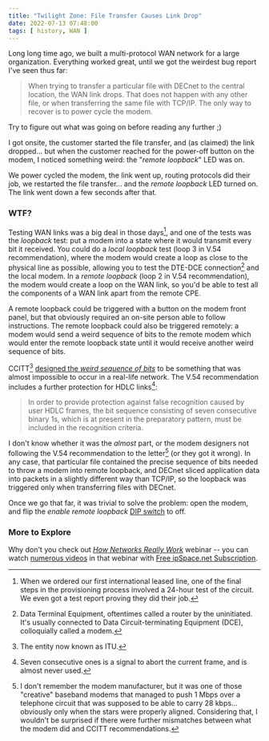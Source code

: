 ```yaml
---
title: "Twilight Zone: File Transfer Causes Link Drop"
date: 2022-07-13 07:48:00
tags: [ history, WAN ]
---
```

Long long time ago, we built a multi-protocol WAN network for a large organization. Everything worked great, until we got the weirdest bug report I've seen thus far:

> When trying to transfer a particular file with DECnet to the central location, the WAN link drops. That does not happen with any other file, or when transferring the same file with TCP/IP. The only way to recover is to power cycle the modem.

Try to figure out what was going on before reading any further ;)
<!--more-->
I got onsite, the customer started the file transfer, and (as claimed) the link dropped... but when the customer reached for the power-off button on the modem, I noticed something weird: the "_remote loopback_" LED was on.

We power cycled the modem, the link went up, routing protocols did their job, we restarted the file transfer... and the _remote loopback_ LED turned on. The link went down a few seconds after that.

### WTF?

Testing WAN links was a big deal in those days[^AMS], and one of the tests was the _loopback_ test: put a modem into a state where it would transmit every bit it received. You could do a _local loopback_ test (loop 3 in V.54 recommendation), where the modem would create a loop as close to the physical line as possible, allowing you to test the DTE-DCE connection[^DTE] and the local modem. In a  _remote loopback_ (loop 2 in V.54 recommendation), the modem would create a loop on the WAN link, so you'd be able to test all the components of a WAN link apart from the remote CPE.

A remote loopback could be triggered with a button on the modem front panel, but that obviously required an on-site person able to follow instructions. The remote loopback could also be triggered remotely: a modem would send a weird sequence of bits to the remote modem which would enter the remote loopback state until it would receive another weird sequence of bits.

CCITT[^ITU] [designed the _weird sequence of bits_](https://www.itu.int/rec/T-REC-V.54-198811-I/en) to be something that was almost impossible to occur in a real-life network. The V.54 recommendation includes a further protection for HDLC links[^HDLC]: 

> In order to provide protection against false recognition caused by user HDLC frames, the bit sequence consisting of seven consecutive binary 1s, which is at present in the preparatory pattern, must be included in the recognition criteria.

I don't know whether it was the _almost_ part, or the modem designers not following the V.54 recommendation to the letter[^BB] (or they got it wrong). In any case, that particular file contained the precise sequence of bits needed to throw a modem into remote loopback, and DECnet sliced application data into packets in a slightly different way than TCP/IP, so the loopback was triggered only when transferring files with DECnet.

Once we go that far, it was trivial to solve the problem: open the modem, and flip the _enable remote loopback_ [DIP switch](https://en.wikipedia.org/wiki/DIP_switch) to off.

### More to Explore

Why don't you check out _[How Networks Really Work](https://www.ipspace.net/How_Networks_Really_Work)_ webinar -- you can watch [numerous videos](https://my.ipspace.net/bin/list?id=Net101) in that webinar with [Free ipSpace.net Subscription](https://www.ipspace.net/Subscription/Free).

[^AMS]: When we ordered our first international leased line, one of the final steps in the provisioning process involved a 24-hour test of the circuit. We even got a test report proving they did their job.

[^DTE]: Data Terminal Equipment, oftentimes called a router by the uninitiated. It's usually connected to Data Circuit-terminating Equipment (DCE), colloquially called a modem.

[^HDLC]: Seven consecutive ones is a signal to abort the current frame, and is almost never used.

[^ITU]: The entity now known as ITU.

[^BB]: I don't remember the modem manufacturer, but it was one of those "creative" baseband modems that managed to push 1 Mbps over a telephone circuit that was supposed to be able to carry 28 kbps... obviously only when the stars were properly aligned. Considering that, I wouldn't be surprised if there were further mismatches between what the modem did and CCITT recommendations.
